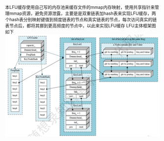 本LFU缓存使用自己写的内存池来缓存文件的mmap内存映射，使用共享指针来管理mmap资源，避免资源泄露，主要是是双重链表加hash表来实现LFU缓存，两个hash表分别映射键值到频度链表的节点和真实链表的节点，每次访问真实的链表节点后，都将其挪到更高频度的节点中，以此来实现LFU缓存
LFU主体框架图如下
![主体框架](arch.png)